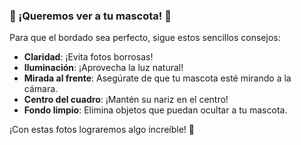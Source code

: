 ---
---
### 🐾 ¡Queremos ver a tu mascota! 📸

Para que el bordado sea perfecto, sigue estos sencillos consejos:

- **Claridad**: ¡Evita fotos borrosas!
- **Iluminación**: ¡Aprovecha la luz natural!
- **Mirada al frente**: Asegúrate de que tu mascota esté mirando a la cámara.
- **Centro del cuadro**: ¡Mantén su nariz en el centro!
- **Fondo limpio**: Elimina objetos que puedan ocultar a tu mascota.

¡Con estas fotos lograremos algo increíble! 🎉